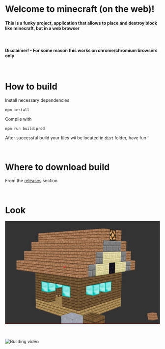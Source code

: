 # Welcome to minecraft (on the web)!

#### This is a funky project, application that allows to place and destroy block like minecraft, but in a **web browser**

<br>

#### **Disclaimer!** - For some reason this works on chrome/chromium browsers only

<br>

# How to build

Install necessary dependencies
```
npm install
```

Compile with
```
npm run build:prod
```
After successful build your files wii be located in `dist` folder, have fun !

<br>

# Where to download build
 From the [releases](https://github.com/Storm-77/WebMinecraft/releases) section

<br>

# Look

![House image](images/house.png)

<br>

![Building video](images/demo.gif)
